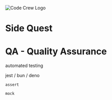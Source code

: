 ![Code Crew Logo](/Imgs/codecrewlogo.png  "image_tooltip")
# Side Quest

# QA - Quality Assurance

automated testing

jest / bun / deno

    assert

    mock